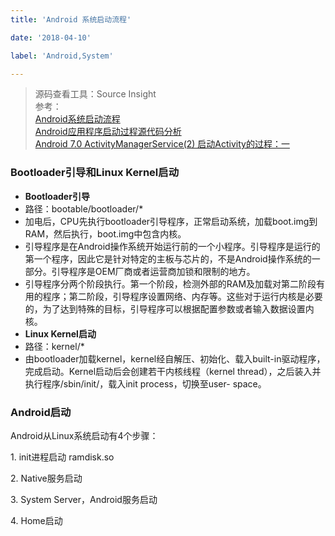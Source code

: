 ```yaml
---
title: 'Android 系统启动流程'

date: '2018-04-10'

label: 'Android,System'

---
```


>源码查看工具：Source Insight <br>
>参考：<br>
>[Android系统启动流程](http://blog.csdn.net/lp897225636/article/details/51263258) <br>
>[Android应用程序启动过程源代码分析](http://blog.csdn.net/luoshengyang/article/details/6689748) <br>
>[Android 7.0 ActivityManagerService(2) 启动Activity的过程：一](http://blog.csdn.net/gaugamela/article/details/53183216)

### Bootloader引导和Linux Kernel启动
- **Bootloader引导**
 - 路径：bootable/bootloader/*
 - 加电后，CPU先执行bootloader引导程序，正常启动系统，加载boot.img到RAM，然后执行，boot.img中包含内核。
 - 引导程序是在Android操作系统开始运行前的一个小程序。引导程序是运行的第一个程序，因此它是针对特定的主板与芯片的，不是Android操作系统的一部分。引导程序是OEM厂商或者运营商加锁和限制的地方。
 - 引导程序分两个阶段执行。第一个阶段，检测外部的RAM及加载对第二阶段有用的程序；第二阶段，引导程序设置网络、内存等。这些对于运行内核是必要的，为了达到特殊的目标，引导程序可以根据配置参数或者输入数据设置内核。
- **Linux Kernel启动**
 - 路径：kernel/*
 - 由bootloader加载kernel，kernel经自解压、初始化、载入built-in驱动程序，完成启动。Kernel启动后会创建若干内核线程（kernel thread），之后装入并执行程序/sbin/init/，载入init process，切换至user-  space。



### Android启动
Android从Linux系统启动有4个步骤：

1. init进程启动 ramdisk.so

2. Native服务启动

3. System Server，Android服务启动

4. Home启动
